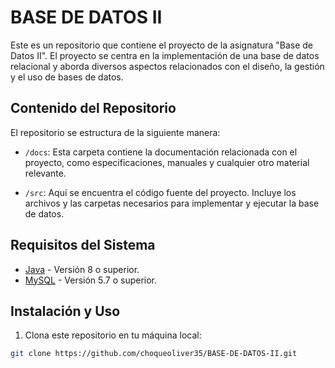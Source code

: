 # BASE DE DATOS II

Este es un repositorio que contiene el proyecto de la asignatura "Base de Datos II". El proyecto se centra en la implementación de una base de datos relacional y aborda diversos aspectos relacionados con el diseño, la gestión y el uso de bases de datos.

## Contenido del Repositorio

El repositorio se estructura de la siguiente manera:

- `/docs`: Esta carpeta contiene la documentación relacionada con el proyecto, como especificaciones, manuales y cualquier otro material relevante.

- `/src`: Aquí se encuentra el código fuente del proyecto. Incluye los archivos y las carpetas necesarios para implementar y ejecutar la base de datos.

## Requisitos del Sistema

- [Java](https://www.java.com) - Versión 8 o superior.
- [MySQL](https://www.mysql.com) - Versión 5.7 o superior.

## Instalación y Uso

1. Clona este repositorio en tu máquina local:

```bash
git clone https://github.com/choqueoliver35/BASE-DE-DATOS-II.git
